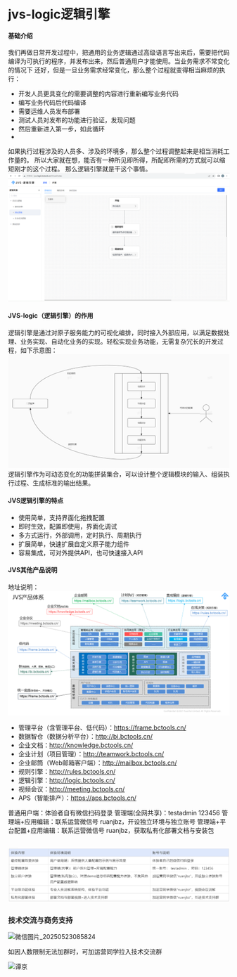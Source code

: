 # jvs-logic逻辑引擎

#### 基础介绍
我们再做日常开发过程中，把通用的业务逻辑通过高级语言写出来后，需要把代码编译为可执行的程序，并发布出来，然后普通用户才能使用。当业务需求不常变化的情况下 还好，但是一旦业务需求经常变化，那么整个过程就变得相当麻烦的执行：

- 开发人员更具变化的需要调整的内容进行重新编写业务代码
- 编写业务代码后代码编译
- 需要运维人员发布部署
- 测试人员对发布的功能进行验证，发现问题
- 然后重新进入第一步，如此循环
- 

如果执行过程涉及的人员多、涉及的环境多，那么整个过程调整起来是相当消耗工作量的。
所以大家就在想，能否有一种所见即所得，所配即所需的方式就可以缩短刚才的这个过程。 那么逻辑引擎就是干这个事情。
![输入图片说明](image.png)


#### JVS-logic（逻辑引擎）的作用

逻辑引擎是通过对原子服务能力的可视化编排，同时接入外部应用，以满足数据处理、业务实现、自动化业务的实现。轻松实现业务功能，无需复杂冗长的开发过程，如下示意图：
![输入图片说明](image1.png)
逻辑引擎作为可动态变化的功能拼装集合，可以设计整个逻辑模块的输入、组装执行过程、生成标准的输出结果。

#### JVS逻辑引擎的特点

- 使用简单，支持界面化拖拽配置
- 即时生效，配置即使用，界面化调试
- 多方式运行，外部调用，定时执行、周期执行
- 扩展简单，快速扩展自定义原子能力组件
- 容易集成，可对外提供API，也可快速接入API



#### JVS其他产品说明

地址说明：
![输入图片说明](img/%E4%BA%A4%E6%B5%81%E6%9D%90%E6%96%99202300405.png)
- 管理平台（含管理平台、低代码）：https://frame.bctools.cn/
- 数据智仓（数据分析平台）：http://bi.bctools.cn/
- 企业文档：http://knowledge.bctools.cn/
- 企业计划（项目管理）：http://teamwork.bctools.cn/
- 企业邮筒（Web邮箱客户端）：http://mailbox.bctools.cn/
- 规则引擎：http://rules.bctools.cn/
- 逻辑引擎：http://logic.bctools.cn/
- 视频会议：http://meeting.bctools.cn/
- APS（智能排产）：https://aps.bctools.cn/

普通用户端：体验者自有微信扫码登录
管理端(全网共享)：testadmin 123456
管理端+应用编辑：联系运营微信号 ruanjbz，开设独立环境与独立账号
管理端+平台配置+应用编辑：联系运营微信号 ruanjbz，获取私有化部署文档与安装包

![输入图片说明](img%E8%B4%A6%E5%8F%B7%E8%AF%B4%E6%98%8E.png)
- 



### 技术交流与商务支持

![微信图片_20250523085824](https://github.com/user-attachments/assets/af4f7096-1b3a-4090-830a-a9195755927b)















如因人数限制无法加群时，可加运营同学拉入技术交流群

![谭京](https://github.com/user-attachments/assets/7be12016-715f-494e-ab81-7b854e397888)


